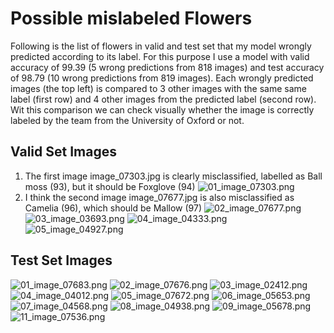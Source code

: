 # Possible mislabeled Flowers

Following is the list of flowers in valid and test set that my model wrongly predicted according to its label. 
For this purpose I use a model with valid accuracy of 99.39 (5 wrong predictions from 818 images) and test accuracy 
of 98.79 (10 wrong predictions from 819 images). Each wrongly predicted images (the top left) is compared to 3 other 
images with the same same label (first row) and 4 other images from the predicted label (second row). Wit this 
comparison we can check visually whether the image is correctly labeled by the team from the University of 
Oxford or not.

## Valid Set Images
1. The first image image_07303.jpg is clearly misclassified, labelled as Ball moss (93), but it should be 
Foxglove (94)
![01_image_07303.png](https://github.com/cahya-wirawan/Udacity-Course/raw/master/images/valid/01_image_07303.png)
2. I think the second image image_07677.jpg is also misclassified as Camelia (96), which should be Mallow (97)
![02_image_07677.png](https://github.com/cahya-wirawan/Udacity-Course/raw/master/images/valid/02_image_07677.png)
![03_image_03693.png](https://github.com/cahya-wirawan/Udacity-Course/raw/master/images/valid/03_image_03693.png)
![04_image_04333.png](https://github.com/cahya-wirawan/Udacity-Course/raw/master/images/valid/04_image_04333.png)
![05_image_04927.png](https://github.com/cahya-wirawan/Udacity-Course/raw/master/images/valid/05_image_04927.png)

## Test Set Images
![01_image_07683.png](https://github.com/cahya-wirawan/Udacity-Course/raw/master/images/test/01_image_07683.png)
![02_image_07676.png](https://github.com/cahya-wirawan/Udacity-Course/raw/master/images/test/02_image_07676.png)
![03_image_02412.png](https://github.com/cahya-wirawan/Udacity-Course/raw/master/images/test/03_image_02412.png)
![04_image_04012.png](https://github.com/cahya-wirawan/Udacity-Course/raw/master/images/test/04_image_04012.png)
![05_image_07672.png](https://github.com/cahya-wirawan/Udacity-Course/raw/master/images/test/05_image_07672.png)
![06_image_05653.png](https://github.com/cahya-wirawan/Udacity-Course/raw/master/images/test/06_image_05653.png)
![07_image_04568.png](https://github.com/cahya-wirawan/Udacity-Course/raw/master/images/test/07_image_04568.png)
![08_image_04938.png](https://github.com/cahya-wirawan/Udacity-Course/raw/master/images/test/08_image_04938.png)
![09_image_05678.png](https://github.com/cahya-wirawan/Udacity-Course/raw/master/images/test/09_image_05678.png)
![11_image_07536.png](https://github.com/cahya-wirawan/Udacity-Course/raw/master/images/test/11_image_07536.png)